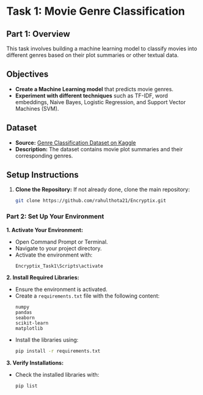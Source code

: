 # Task 1: Movie Genre Classification

## Part 1: Overview

This task involves building a machine learning model to classify movies into different genres based on their plot summaries or other textual data.

## Objectives

- **Create a Machine Learning model** that predicts movie genres.
- **Experiment with different techniques** such as TF-IDF, word embeddings, Naive Bayes, Logistic Regression, and Support Vector Machines (SVM).

## Dataset

- **Source:** [Genre Classification Dataset on Kaggle](https://www.kaggle.com/datasets/hijest/genre-classification-dataset-imdb)
- **Description:** The dataset contains movie plot summaries and their corresponding genres.

## Setup Instructions

1. **Clone the Repository:** If not already done, clone the main repository:
   ```bash
   git clone https://github.com/rahulthota21/Encryptix.git


### Part 2: Set Up Your Environment

**1. Activate Your Environment:**
   - Open Command Prompt or Terminal.
   - Navigate to your project directory.
   - Activate the environment with:
     ```bash
     Encryptix_Task1\Scripts\activate
     ```

**2. Install Required Libraries:**
   - Ensure the environment is activated.
   - Create a `requirements.txt` file with the following content:
     ```
     numpy
     pandas
     seaborn
     scikit-learn
     matplotlib
     ```
   - Install the libraries using:
     ```bash
     pip install -r requirements.txt
     ```

**3. Verify Installations:**
   - Check the installed libraries with:
     ```bash
     pip list
     ```
